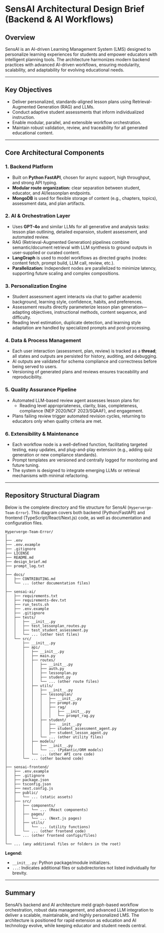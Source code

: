 # SensAI Architectural Design Brief (Backend & AI Workflows)

## Overview

SensAI is an AI-driven Learning Management System (LMS) designed to personalize learning experiences for students and empower educators with intelligent planning tools. The architecture harmonizes modern backend practices with advanced AI-driven workflows, ensuring modularity, scalability, and adaptability for evolving educational needs.

---

## Key Objectives

- Deliver personalized, standards-aligned lesson plans using Retrieval-Augmented Generation (RAG) and LLMs.
- Conduct adaptive student assessments that inform individualized instruction.
- Enable modular, parallel, and extensible workflow orchestration.
- Maintain robust validation, review, and traceability for all generated educational content.

---

## Core Architectural Components

### 1. Backend Platform

- Built on **Python FastAPI**, chosen for async support, high throughput, and strong API typing.
- **Modular route organization:** clear separation between student, educator, and AI/lessonplan endpoints.
- **MongoDB** is used for flexible storage of content (e.g., chapters, topics), assessment data, and plan artifacts.

### 2. AI & Orchestration Layer

- Uses **GPT-4o** and similar LLMs for all generative and analysis tasks: lesson plan outlining, detailed expansion, student assessment, and automated review.
- RAG (Retrieval-Augmented Generation) pipelines combine semantic/document retrieval with LLM synthesis to ground outputs in user-supplied or curated content.
- **LangGraph** is used to model workflows as directed graphs (nodes: content fetch, prompt build, LLM call, review, etc.).
- **Parallelization:** Independent nodes are parallelized to minimize latency, supporting future scaling and complex compositions.

### 3. Personalization Engine

- Student assessment agent interacts via chat to gather academic background, learning style, confidence, habits, and preferences.
- Assessment results directly parameterize lesson plan generation—adapting objectives, instructional methods, content sequence, and difficulty.
- Reading level estimation, duplicate detection, and learning style adaptation are handled by specialized prompts and post-processing.

### 4. Data & Process Management

- Each user interaction (assessment, plan, review) is tracked as a **thread**; all states and outputs are persisted for history, auditing, and debugging.
- AI outputs are validated for schema compliance and correctness before being served to users.
- Versioning of generated plans and reviews ensures traceability and reproducibility.

### 5. Quality Assurance Pipeline

- Automated LLM-based review agent assesses lesson plans for:
  - Reading level appropriateness, clarity, bias, completeness, compliance (NEP 2020/NCF 2023/SQAAF), and engagement.
- Plans failing review trigger automated revision cycles, returning to educators only when quality criteria are met.

### 6. Extensibility & Maintenance

- Each workflow node is a well-defined function, facilitating targeted testing, easy updates, and plug-and-play extension (e.g., adding quiz generation or new compliance standards).
- Prompt templates are versioned and centrally logged for monitoring and future tuning.
- The system is designed to integrate emerging LLMs or retrieval mechanisms with minimal refactoring.

---

## Repository Structural Diagram

Below is the complete directory and file structure for SensAI (`Hyperverge-Team-Error`). This diagram covers both backend (Python/FastAPI) and frontend (TypeScript/React/Next.js) code, as well as documentation and configuration files.

```plaintext
Hyperverge-Team-Error/
│
├── .env
├── .env.example
├── .gitignore
├── LICENSE
├── README.md
├── design_brief.md
├── prompt_log.txt
│
├── docs/
│   ├── CONTRIBUTING.md
│   └── ... (other documentation files)
│
├── sensai-ai/
│   ├── requirements.txt
│   ├── requirements-dev.txt
│   ├── run_tests.sh
│   ├── .env.example
│   ├── .gitignore
│   ├── tests/
│   │   ├── __init__.py
│   │   ├── test_lessonplan_routes.py
│   │   ├── test_student_assessment.py
│   │   └── ... (other test files)
│   └── src/
│       ├── __init__.py
│       ├── api/
│       │   ├── __init__.py
│       │   ├── main.py
│       │   ├── routes/
│       │   │   ├── __init__.py
│       │   │   ├── auth.py
│       │   │   ├── lessonplan.py
│       │   │   ├── student.py
│       │   │   └── ... (other route files)
│       │   ├── utils/
│       │   │   ├── __init__.py
│       │   │   ├── lessonplan/
│       │   │   │   ├── __init__.py
│       │   │   │   ├── prompt.py
│       │   │   │   ├── rag/
│       │   │   │   │   ├── __init__.py
│       │   │   │   │   └── prompt_rag.py
│       │   │   ├── student/
│       │   │   │   ├── __init__.py
│       │   │   │   ├── student_assessment_agent.py
│       │   │   │   ├── student_lesson_agent.py
│       │   │   └── ... (other utility files)
│       │   ├── models/
│       │   │   ├── __init__.py
│       │   │   └── ... (Pydantic/ORM models)
│       │   └── ... (other API core code)
│       └── ... (other backend code)
│
├── sensai-frontend/
│   ├── .env.example
│   ├── .gitignore
│   ├── package.json
│   ├── tsconfig.json
│   ├── next.config.js
│   ├── public/
│   │   └── ... (static assets)
│   ├── src/
│   │   ├── components/
│   │   │   └── ... (React components)
│   │   ├── pages/
│   │   │   └── ... (Next.js pages)
│   │   ├── utils/
│   │   │   └── ... (utility functions)
│   │   └── ... (other frontend code)
│   └── ... (other frontend configs/files)
│
└── ... (any additional files or folders in the root)
```

**Legend:**
- `__init__.py`: Python package/module initializers.
- `...`: Indicates additional files or subdirectories not listed individually for brevity.

---

## Summary

SensAI’s backend and AI architecture meld graph-based workflow orchestration, robust data management, and advanced LLM integration to deliver a scalable, maintainable, and highly personalized LMS. The architecture is positioned for rapid extension as education and AI technology evolve, while keeping educator and student needs central.
